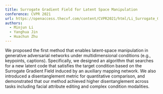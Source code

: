 ```yaml
---
title: Surrogate Gradient Field for Latent Space Manipulation
conference: CVPR 2021
url: https://openaccess.thecvf.com/content/CVPR2021/html/Li_Surrogate_Gradient_Field_for_Latent_Space_Manipulation_CVPR_2021_paper.html
authors:
  - Minjun Li
  - Yanghua Jin
  - Huachun Zhu
---
```


We proposed the first method that enables latent‐space manipulation in generative adversarial networks under multidimensional conditions (e.g., keypoints, captions). Specifically, we designed an algorithm that searches for a new latent code that satisfies the target condition based on the Surrogate Gradient Field induced by an auxiliary mapping network. We also introduced a disentanglement metric for quantitative comparison, and demonstrated that our method achieved higher disentanglement across tasks including facial attribute editing and complex condition modalities.

